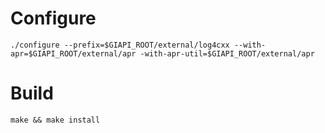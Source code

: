 # Configure

```
./configure --prefix=$GIAPI_ROOT/external/log4cxx --with-apr=$GIAPI_ROOT/external/apr -with-apr-util=$GIAPI_ROOT/external/apr
```

# Build

```
make && make install
```
